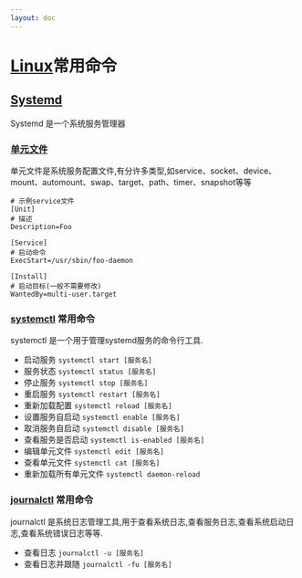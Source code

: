 ```yaml
---
layout: doc
---
```


# [Linux](https://github.com/torvalds/linux)常用命令

## [Systemd](https://man7.org/linux/man-pages/man1/systemd.1.html)

Systemd 是一个系统服务管理器

### [单元文件](https://man7.org/linux/man-pages/man5/systemd.unit.5.html)

单元文件是系统服务配置文件,有分许多类型,如service、socket、device、mount、automount、swap、target、path、timer、snapshot等等

```
# 示例service文件
[Unit]
# 描述
Description=Foo

[Service]
# 启动命令
ExecStart=/usr/sbin/foo-daemon

[Install]
# 启动目标(一般不需要修改)
WantedBy=multi-user.target
```

### [systemctl](https://www.man7.org/linux/man-pages/man1/systemctl.1.html) 常用命令

systemctl 是一个用于管理systemd服务的命令行工具.

* 启动服务 `systemctl start [服务名]`
* 服务状态 `systemctl status [服务名]`
* 停止服务 `systemctl stop [服务名]`
* 重启服务 `systemctl restart [服务名]`
* 重新加载配置 `systemctl reload [服务名]`
* 设置服务自启动 `systemctl enable [服务名]`
* 取消服务自启动 `systemctl disable [服务名]`
* 查看服务是否启动 `systemctl is-enabled [服务名]`
* 编辑单元文件 `systemctl edit [服务名]`
* 查看单元文件 `systemctl cat [服务名]`
* 重新加载所有单元文件 `systemctl daemon-reload`

### [journalctl](https://man7.org/linux/man-pages/man1/journalctl.1.html) 常用命令

journalctl 是系统日志管理工具,用于查看系统日志,查看服务日志,查看系统启动日志,查看系统错误日志等等.

* 查看日志 `journalctl -u [服务名]`
* 查看日志并跟随 `journalctl -fu [服务名]`
